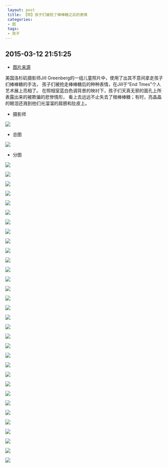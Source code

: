 ```yaml
---
 layout: post
 title: 【转】孩子们被抢了棒棒糖之后的表情
 categories:
 - 图
 tags:
 - 孩子
---
```


## 2015-03-12 21:51:25

- [图片来源](http://www.jaski.nl/kunstenaar/jill-greenberg/?v=1)

美国洛杉矶摄影师Jill Greenberg的一组儿童照片中，使用了出其不意间拿走孩子们棒棒糖的手法，
孩子们被抢走棒棒糖后的种种表情，在Jill于“End Tmes”个人艺术展上亮相了。
在照相室蓝白色调背景的映衬下，孩子们天真无邪的面孔上所表露出来的被欺骗的悲惨情形，
看上去远远不止失去了根棒棒糖；有时，亮晶晶的眼泪还溅到他们光溜溜的肩膀和肚皮上。

- 摄影师

![](/pic/EndTimes-JillGreenbergPress.jpg)

- 总图

![](/pic/EndTimes-0.jpg)

- 分图

![](/pic/EndTimes-1.jpg)

![](/pic/EndTimes-2.jpg)

![](/pic/EndTimes-3.jpg)

![](/pic/EndTimes-4.jpg)

![](/pic/EndTimes-5.jpg)

![](/pic/EndTimes-6.jpg)

![](/pic/EndTimes-7.jpg)

![](/pic/EndTimes-8.jpg)

![](/pic/EndTimes-9.jpg)

![](/pic/EndTimes-10.jpg)

![](/pic/EndTimes-11.jpg)

![](/pic/EndTimes-12.jpg)

![](/pic/EndTimes-13.jpg)

![](/pic/EndTimes-14.jpg)

![](/pic/EndTimes-15.jpg)

![](/pic/EndTimes-16.jpg)

![](/pic/EndTimes-17.jpg)

![](/pic/EndTimes-18.jpg)

![](/pic/EndTimes-19.jpg)

![](/pic/EndTimes-20.jpg)

![](/pic/EndTimes-21.jpg)

![](/pic/EndTimes-22.jpg)

![](/pic/EndTimes-23.jpg)

![](/pic/EndTimes-24.jpg)

![](/pic/EndTimes-25.jpg)

![](/pic/EndTimes-26.jpg)

![](/pic/EndTimes-27.jpg)

![](/pic/EndTimes-28.jpg)

![](/pic/EndTimes-29.jpg)

![](/pic/EndTimes-30.jpg)

![](/pic/EndTimes-31.jpg)

![](/pic/EndTimes-32.jpg)
